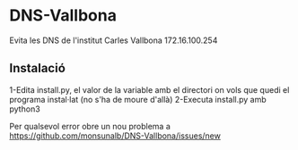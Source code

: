 # DNS-Vallbona
Evita les DNS de l'institut Carles Vallbona 172.16.100.254

## Instalació
1-Edita install.py, el valor de la variable amb el directori on vols que quedi el programa instal·lat (no s'ha de moure d'allà)
2-Executa install.py amb python3


Per qualsevol error obre un nou problema a https://github.com/monsunalb/DNS-Vallbona/issues/new
